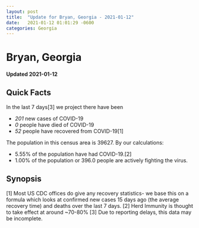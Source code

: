 ```yaml
---
layout: post
title:  "Update for Bryan, Georgia - 2021-01-12"
date:   2021-01-12 01:01:29 -0600
categories: Georgia
---
```


# Bryan, Georgia
#### Updated 2021-01-12

## Quick Facts

In the last 7 days[3] we project there have been
- *201* new cases of COVID-19
- *0* people have died of COVID-19
- *52* people have recovered from COVID-19[1]

The population in this census area is 39627. By our calculations:
- 5.55% of the population have had COVID-19.[2]
- 1.00% of the population or 396.0 people are actively fighting the virus.

## Synopsis




[1] Most US CDC offices do give any recovery statistics- we base this on a formula which looks at confirmed new cases
15 days ago (the average recovery time) and deaths over the last 7 days.
[2] Herd Immunity is thought to take effect at around ~70-80%
[3] Due to reporting delays, this data may be incomplete. 
    